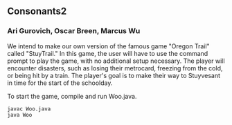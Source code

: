 ## Consonants2
### Ari Gurovich, Oscar Breen, Marcus Wu

We intend to make our own version of the famous game "Oregon Trail" called "StuyTrail." In this game, the user
will have to use the command prompt to play the game, with no additional setup necessary. The player will 
encounter disasters, such as losing their metrocard, freezing from the cold, or being hit by a train. 
The player's goal is to make their way to Stuyvesant in time for the start of the schoolday. 

To start the game, compile and run Woo.java.
```
javac Woo.java
java Woo
```
